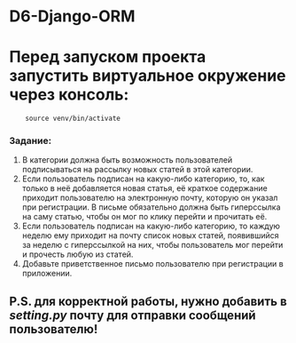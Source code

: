 # D6-Django-ORM
# Перед запуском проекта запустить виртуальное окружение через консоль:
```
    source venv/bin/activate
```
### Задание:
1. В категории должна быть возможность пользователей подписываться на рассылку новых статей в этой категории.
2. Если пользователь подписан на какую-либо категорию, то, как только в неё добавляется новая статья, её краткое содержание приходит пользователю на электронную почту, которую он указал при регистрации. В письме обязательно должна быть гиперссылка на саму статью, чтобы он мог по клику перейти и прочитать её.
3. Если пользователь подписан на какую-либо категорию, то каждую неделю ему приходит на почту список новых статей, появившийся за неделю с гиперссылкой на них, чтобы пользователь мог перейти и прочесть любую из статей.
4. Добавьте приветственное письмо пользователю при регистрации в приложении.

## P.S. для корректной работы, нужно добавить в <i>setting.py</i> почту для отправки сообщений пользователю!